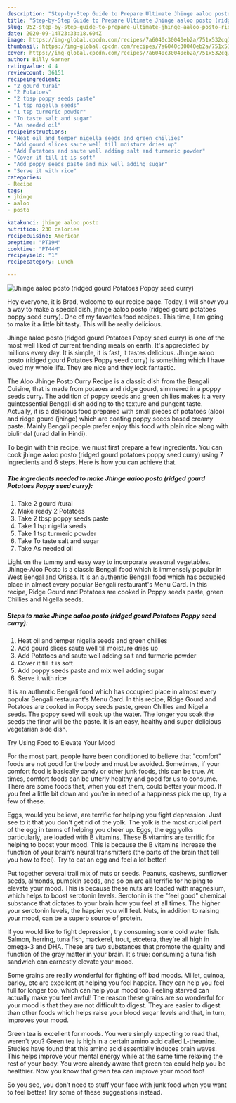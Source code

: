 ```yaml
---
description: "Step-by-Step Guide to Prepare Ultimate Jhinge aaloo posto (ridged gourd Potatoes Poppy seed curry)"
title: "Step-by-Step Guide to Prepare Ultimate Jhinge aaloo posto (ridged gourd Potatoes Poppy seed curry)"
slug: 952-step-by-step-guide-to-prepare-ultimate-jhinge-aaloo-posto-ridged-gourd-potatoes-poppy-seed-curry
date: 2020-09-14T23:33:18.604Z
image: https://img-global.cpcdn.com/recipes/7a6040c30040eb2a/751x532cq70/jhinge-aaloo-posto-ridged-gourd-potatoes-poppy-seed-curry-recipe-main-photo.jpg
thumbnail: https://img-global.cpcdn.com/recipes/7a6040c30040eb2a/751x532cq70/jhinge-aaloo-posto-ridged-gourd-potatoes-poppy-seed-curry-recipe-main-photo.jpg
cover: https://img-global.cpcdn.com/recipes/7a6040c30040eb2a/751x532cq70/jhinge-aaloo-posto-ridged-gourd-potatoes-poppy-seed-curry-recipe-main-photo.jpg
author: Billy Garner
ratingvalue: 4.4
reviewcount: 36151
recipeingredient:
- "2 gourd turai"
- "2 Potatoes"
- "2 tbsp poppy seeds paste"
- "1 tsp nigella seeds"
- "1 tsp turmeric powder"
- "To taste salt and sugar"
- "As needed oil"
recipeinstructions:
- "Heat oil and temper nigella seeds and green chillies"
- "Add gourd slices saute well till moisture dries up"
- "Add Potatoes and saute well adding salt and turmeric powder"
- "Cover it till it is soft"
- "Add poppy seeds paste and mix well adding sugar"
- "Serve it with rice"
categories:
- Recipe
tags:
- jhinge
- aaloo
- posto

katakunci: jhinge aaloo posto 
nutrition: 230 calories
recipecuisine: American
preptime: "PT19M"
cooktime: "PT44M"
recipeyield: "1"
recipecategory: Lunch

---
```



![Jhinge aaloo posto (ridged gourd Potatoes Poppy seed curry)](https://img-global.cpcdn.com/recipes/7a6040c30040eb2a/751x532cq70/jhinge-aaloo-posto-ridged-gourd-potatoes-poppy-seed-curry-recipe-main-photo.jpg)

Hey everyone, it is Brad, welcome to our recipe page. Today, I will show you a way to make a special dish, jhinge aaloo posto (ridged gourd potatoes poppy seed curry). One of my favorites food recipes. This time, I am going to make it a little bit tasty. This will be really delicious.

Jhinge aaloo posto (ridged gourd Potatoes Poppy seed curry) is one of the most well liked of current trending meals on earth. It's appreciated by millions every day. It is simple, it is fast, it tastes delicious. Jhinge aaloo posto (ridged gourd Potatoes Poppy seed curry) is something which I have loved my whole life. They are nice and they look fantastic.

The Aloo Jhinge Posto Curry Recipe is a classic dish from the Bengali Cuisine, that is made from potaoes and ridge gourd, simmered in a poppy seeds curry. The addition of poppy seeds and green chilies makes it a very quintessential Bengali dish adding to the texture and pungent taste. Actually, it is a delicious food prepared with small pieces of potatoes (aloo) and ridge gourd (jhinge) which are coating poppy seeds based creamy paste. Mainly Bengali people prefer enjoy this food with plain rice along with biulir dal (urad dal in Hindi).


To begin with this recipe, we must first prepare a few ingredients. You can cook jhinge aaloo posto (ridged gourd potatoes poppy seed curry) using 7 ingredients and 6 steps. Here is how you can achieve that.

<!--inarticleads1-->

##### The ingredients needed to make Jhinge aaloo posto (ridged gourd Potatoes Poppy seed curry):

1. Take 2 gourd /turai
1. Make ready 2 Potatoes
1. Take 2 tbsp poppy seeds paste
1. Take 1 tsp nigella seeds
1. Take 1 tsp turmeric powder
1. Take To taste salt and sugar
1. Take As needed oil


Light on the tummy and easy way to incorporate seasonal vegetables. Jhinge-Aloo Posto is a classic Bengali food which is immensely popular in West Bengal and Orissa. It is an authentic Bengali food which has occupied place in almost every popular Bengali restaurant&#39;s Menu Card. In this recipe, Ridge Gourd and Potatoes are cooked in Poppy seeds paste, green Chillies and Nigella seeds. 

<!--inarticleads2-->

##### Steps to make Jhinge aaloo posto (ridged gourd Potatoes Poppy seed curry):

1. Heat oil and temper nigella seeds and green chillies
1. Add gourd slices saute well till moisture dries up
1. Add Potatoes and saute well adding salt and turmeric powder
1. Cover it till it is soft
1. Add poppy seeds paste and mix well adding sugar
1. Serve it with rice


It is an authentic Bengali food which has occupied place in almost every popular Bengali restaurant&#39;s Menu Card. In this recipe, Ridge Gourd and Potatoes are cooked in Poppy seeds paste, green Chillies and Nigella seeds. The poppy seed will soak up the water. The longer you soak the seeds the finer will be the paste. It is an easy, healthy and super delicious vegetarian side dish. 

Try Using Food to Elevate Your Mood


For the most part, people have been conditioned to believe that "comfort" foods are not good for the body and must be avoided. Sometimes, if your comfort food is basically candy or other junk foods, this can be true. At times, comfort foods can be utterly healthy and good for us to consume. There are some foods that, when you eat them, could better your mood. If you feel a little bit down and you're in need of a happiness pick me up, try a few of these.

Eggs, would you believe, are terrific for helping you fight depression. Just see to it that you don't get rid of the yolk. The yolk is the most crucial part of the egg in terms of helping you cheer up. Eggs, the egg yolks particularly, are loaded with B vitamins. These B vitamins are terrific for helping to boost your mood. This is because the B vitamins increase the function of your brain's neural transmitters (the parts of the brain that tell you how to feel). Try to eat an egg and feel a lot better!

Put together several trail mix of nuts or seeds. Peanuts, cashews, sunflower seeds, almonds, pumpkin seeds, and so on are all terrific for helping to elevate your mood. This is because these nuts are loaded with magnesium, which helps to boost serotonin levels. Serotonin is the "feel good" chemical substance that dictates to your brain how you feel at all times. The higher your serotonin levels, the happier you will feel. Nuts, in addition to raising your mood, can be a superb source of protein.

If you would like to fight depression, try consuming some cold water fish. Salmon, herring, tuna fish, mackerel, trout, etcetera, they're all high in omega-3 and DHA. These are two substances that promote the quality and function of the gray matter in your brain. It's true: consuming a tuna fish sandwich can earnestly elevate your mood. 

Some grains are really wonderful for fighting off bad moods. Millet, quinoa, barley, etc are excellent at helping you feel happier. They can help you feel full for longer too, which can help your mood too. Feeling starved can actually make you feel awful! The reason these grains are so wonderful for your mood is that they are not difficult to digest. They are easier to digest than other foods which helps raise your blood sugar levels and that, in turn, improves your mood.

Green tea is excellent for moods. You were simply expecting to read that, weren't you? Green tea is high in a certain amino acid called L-theanine. Studies have found that this amino acid essentially induces brain waves. This helps improve your mental energy while at the same time relaxing the rest of your body. You were already aware that green tea could help you be healthier. Now you know that green tea can improve your mood too!

So you see, you don't need to stuff your face with junk food when you want to feel better! Try  some  of  these  suggestions  instead.

